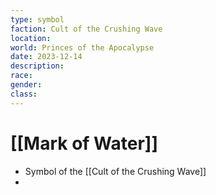 ```yaml
---
type: symbol
faction: Cult of the Crushing Wave
location: 
world: Princes of the Apocalypse
date: 2023-12-14
description: 
race: 
gender: 
class:
---
```

# [[Mark of Water]]

- Symbol of the [[Cult of the Crushing Wave]]
- 